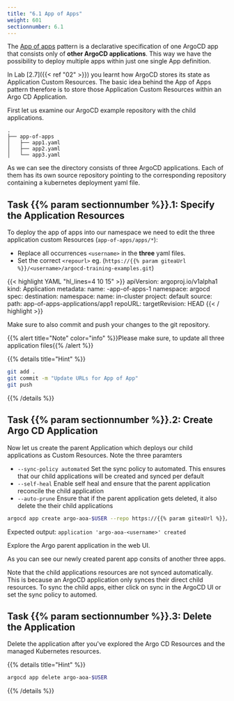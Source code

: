 ```yaml
---
title: "6.1 App of Apps"
weight: 601
sectionnumber: 6.1
---
```

The [App of apps](https://argoproj.github.io/argo-cd/operator-manual/cluster-bootstrapping/#app-of-apps-pattern) pattern is a declarative specification of one ArgoCD app that consists only of **other ArgoCD applications**.
This way we have the possibility to deploy multiple apps within just one single App definition.

In Lab [2.7]({{< ref  "02" >}}) you learnt how ArgoCD stores its state as Application Custom Resources. The basic idea behind the App of Apps pattern therefore is to store those Application Custom Resources within an Argo CD Application.

First let us examine our ArgoCD example repository with the child applications.

```
.
├── app-of-apps
│   ├── app1.yaml
│   ├── app2.yaml
│   └── app3.yaml
```

As we can see the directory consists of three ArgoCD applications. Each of them has its own source repository pointing to the corresponding repository containing a kubernetes deployment yaml file.


## Task {{% param sectionnumber %}}.1: Specify the Application Resources

To deploy the app of apps into our namespace we need to edit the three application custom Resources (`app-of-apps/apps/*`):

* Replace all occurrences `<username>` in the **three** yaml files.
* Set the correct `<repourl>` eg. (`https://{{% param giteaUrl %}}/<username>/argocd-training-examples.git`)


<!-- markdownlint-disable -->
{{< highlight YAML "hl_lines=4 10 15" >}}
apiVersion: argoproj.io/v1alpha1
kind: Application
metadata:
  name: <username>-app-of-apps-1
  namespace: argocd
spec:
  destination:
    namespace: <username>
    name: in-cluster
  project: default
  source:
    path: app-of-apps-applications/app1
    repoURL: <repourl>
    targetRevision: HEAD
{{< / highlight >}}
<!-- markdownlint-restore -->

Make sure to also commit and push your changes to the git repository.

{{% alert title="Note" color="info" %}}Please make sure, to update all three application files{{% /alert %}}

{{% details title="Hint" %}}
```bash
git add .
git commit -m "Update URLs for App of App"
git push
```
{{% /details %}}


## Task {{% param sectionnumber %}}.2: Create Argo CD Application

Now let us create the parent Application which deploys our child applications as Custom Resources.
Note the three paramters

* `--sync-policy automated` Set the sync policy to automated. This ensures that our child applications will be created and synced per default
* `--self-heal` Enable self heal and ensure that the parent application reconcile the child application
* `--auto-prune` Ensure that if the parent application gets deleted, it also delete the their child applications

```bash
argocd app create argo-aoa-$USER --repo https://{{% param giteaUrl %}}/$USER/argocd-training-examples.git --path 'app-of-apps' --dest-server https://kubernetes.default.svc --dest-namespace $USER --sync-policy automated --self-heal --auto-prune
```

Expected output: `application 'argo-aoa-<username>' created`

Explore the Argo parent application in the web UI.

As you can see our newly created parent app consits of another three apps.

Note that the child applications resources are not synced automatically. This is because an ArgoCD application only synces their direct child resources. To sync the child apps, either click on sync in the ArgoCD UI or set the sync policy to automed.  


## Task {{% param sectionnumber %}}.3: Delete the Application

Delete the application after you've explored the Argo CD Resources and the managed Kubernetes resources.

{{% details title="Hint" %}}
```bash
argocd app delete argo-aoa-$USER
```
{{% /details %}}

